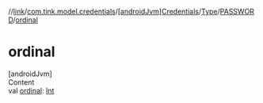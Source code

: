 //[link](../../../../index.md)/[com.tink.model.credentials](../../../index.md)/[[androidJvm]Credentials](../../index.md)/[Type](../index.md)/[PASSWORD](index.md)/[ordinal](ordinal.md)



# ordinal  
[androidJvm]  
Content  
val [ordinal](ordinal.md): [Int](https://kotlinlang.org/api/latest/jvm/stdlib/kotlin/-int/index.html)  



